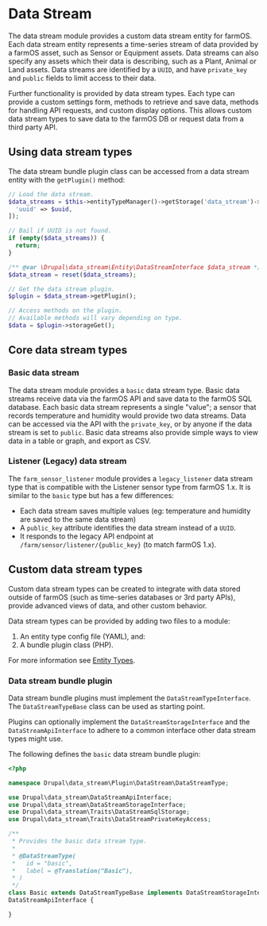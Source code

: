 # Data Stream

The data stream module provides a custom data stream entity for farmOS. Each
data stream entity represents a time-series stream of data provided by a
farmOS asset, such as Sensor or Equipment assets. Data streams can also specify
any assets which their data is describing, such as a Plant, Animal or
Land assets. Data streams are identified by a `UUID`, and have `private_key` and
`public` fields to limit access to their data.

Further functionality is provided by data stream types. Each type can provide a
custom settings form, methods to retrieve and save data, methods for handling
API requests, and custom display options. This allows custom data stream types
to save data to the farmOS DB or request data from a third party API.

## Using data stream types

The data stream bundle plugin class can be accessed from a data stream entity
with the `getPlugin()` method:

```php
// Load the data stream.
$data_streams = $this->entityTypeManager()->getStorage('data_stream')->loadByProperties([
  'uuid' => $uuid,
]);

// Bail if UUID is not found.
if (empty($data_streams)) {
  return;
}

/** @var \Drupal\data_stream\Entity\DataStreamInterface $data_stream */
$data_stream = reset($data_streams);

// Get the data stream plugin.
$plugin = $data_stream->getPlugin();

// Access methods on the plugin.
// Available methods will vary depending on type.
$data = $plugin->storageGet();
```

## Core data stream types

### Basic data stream

The data stream module provides a `basic` data stream type. Basic data streams
receive data via the farmOS API and save data to the farmOS SQL database. Each
basic data stream represents a single "value"; a sensor that records
temperature and humidity would provide two data streams. Data can be accessed
via the API with the `private_key`, or by anyone if the data stream is set to
`public`. Basic data streams also provide simple ways to view data in a
table or graph, and export as CSV.

### Listener (Legacy) data stream

The `farm_sensor_listener` module provides a `legacy_listener` data stream type
that is compatible with the Listener sensor type from farmOS 1.x. It is
similar to the `basic` type but has a few differences:

- Each data stream saves multiple values (eg: temperature and humidity are
  saved to the same data stream)
- A `public_key` attribute identifies the data stream instead of a `UUID`.
- It responds to the legacy API endpoint at `/farm/sensor/listener/{public_key}`
  (to match farmOS 1.x).

## Custom data stream types

Custom data stream types can be created to integrate with data stored outside
of farmOS (such as time-series databases or 3rd party APIs), provide advanced
views of data, and other custom behavior.

Data stream types can be provided by adding two files to a module:

1. An entity type config file (YAML), and:
2. A bundle plugin class (PHP).

For more information see [Entity Types](/development/module/entities).

### Data stream bundle plugin

Data stream bundle plugins must implement the `DataStreamTypeInterface`. The
`DataStreamTypeBase` class can be used as starting point.

Plugins can optionally implement the `DataStreamStorageInterface` and the
`DataStreamApiInterface` to adhere to a common interface other data stream
types might use.

The following defines the `basic` data stream bundle plugin:

```php
<?php

namespace Drupal\data_stream\Plugin\DataStream\DataStreamType;

use Drupal\data_stream\DataStreamApiInterface;
use Drupal\data_stream\DataStreamStorageInterface;
use Drupal\data_stream\Traits\DataStreamSqlStorage;
use Drupal\data_stream\Traits\DataStreamPrivateKeyAccess;

/**
 * Provides the basic data stream type.
 *
 * @DataStreamType(
 *   id = "basic",
 *   label = @Translation("Basic"),
 * )
 */
class Basic extends DataStreamTypeBase implements DataStreamStorageInterface,
DataStreamApiInterface {

}
```
